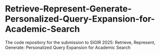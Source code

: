 # Retrieve-Represent-Generate-Personalized-Query-Expansion-for-Academic-Search
The code repository for the submission to SIGIR 2025: Retrieve, Represent, Generate: Personalized Query Expansion for Academic Search

